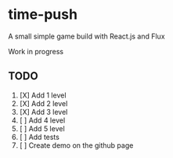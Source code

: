 # time-push
A small simple game build with React.js and Flux

Work in progress

## TODO
1. [X] Add 1 level
2. [X] Add 2 level
3. [X] Add 3 level
4. [ ] Add 4 level
5. [ ] Add 5 level
6. [ ] Add tests
7. [ ] Create demo on the github page
